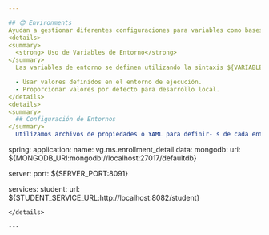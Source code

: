 ```yaml
---

## 😎 Environments
Ayudan a gestionar diferentes configuraciones para variables como bases de datos, credenciales, servicios externos, y otras propiedades que pueden variar según el entorno.
<details>
<summary>
  <strong> Uso de Variables de Entorno</strong>
</summary>
  Las variables de entorno se definen utilizando la sintaxis ${VARIABLE_NAM- E:default_value}</strong>. 

  - Usar valores definidos en el entorno de ejecución.
  - Proporcionar valores por defecto para desarrollo local.
</details>
<details>
<summary>
  ## Configuración de Entornos
</summary>
  Utilizamos archivos de propiedades o YAML para definir- s de cada entorno. Por plication.yml:

  ``` 
spring:
  application:
    name: vg.ms.enrollment_detail
  data:
    mongodb:
      uri: ${MONGODB_URI:mongodb://localhost:27017/defaultdb}

server:
  port: ${SERVER_PORT:8091}

services:
  student:
    url: ${STUDENT_SERVICE_URL:http://localhost:8082/student}
 ```
</details>

---
```

